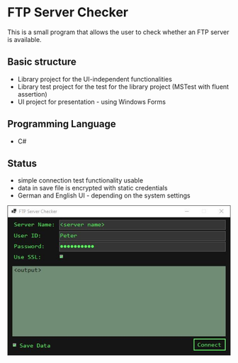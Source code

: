 # FTP Server Checker
This is a small program that allows the user to check whether an FTP server is available. 

## Basic structure
- Library project for the UI-independent functionalities
- Library test project for the test for the library project (MSTest with fluent assertion)
- UI project for presentation - using Windows Forms

## Programming Language
- C#

## Status
- simple connection test functionality usable
- data in save file is encrypted with static credentials
- German and English UI - depending on the system settings

![FTP Server Checker Main Form](/README-Images/MainForm.jpg?raw=true "FTP Server Checker")
